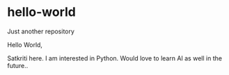# hello-world
Just another repository

Hello World,

Satkriti here. I am interested in Python. 
Would love to learn AI as well in the future..
